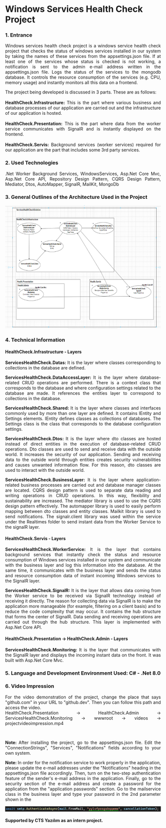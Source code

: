 <h1>Windows Services Health Check Project</h1>

<h3>1. Entrance</h3>

<p align="justify">Windows services health check project is a windows service health check project that checks the status of windows services installed in our system by taking the names of these services from the appsettings.json file. If at least one of the services whose status is checked is not working, a notification is sent to the admin e-mail address written in the appsettings.json file. Logs the status of the services to the mongodb database. It controls the resource consumption of the services (e.g. CPU, memory usage) and instantly monitors all this data on a frontend.</p>

<p align="justify">The project being developed is discussed in 3 parts. These are as follows:<br/><br>
<b>HealthCheck.Infrastructure:</b> This is the part where various business and database processes of our application are carried out and the infrastructure of our application is hosted.<br><br>
<b>HealthCheck.Presentation:</b> This is the part where data from the worker service communicates with SignalR and is instantly displayed on the frontend.<br><br>
<b>HealthCheck.Servis:</b> Background services (worker services) required for our application are the part that includes some 3rd party services.
</p>

<h3>2. Used Technologies</h3>
<p align="justify">
.Net Worker Background Services, WindowsServices, Asp.Net Core Mvc, Asp.Net Core API, Repository Design Pattern, CQRS Design Pattern, Mediator, Dtos, AutoMapper, SignalR, MailKit, MongoDb</p>

<h3>3. General Outlines of the Architecture Used in the Project</h3>

<img src="HealthCheck.Presentation/HealthCheck.Admin/ServicesHealthCheck.Monitoring/wwwroot/images/arhitecture3.PNG" height="400px" width="650px">

<h3>4. Technical Information</h3>
<h4>HealthCheck.Infrastructure - Layers</h4>

<p align="justify">
    <b>ServicesHealthCheck.Datas: </b> 
It is the layer where classes corresponding to collections in the database are defined.
</p>

<p align="justify">
    <b>ServicesHealthCheck.DataAccessLayer: </b> It is the layer where database-related CRUD operations are performed. There is a context class that corresponds to the database and where configuration settings related to the database are made. It references the entities layer to correspond to collections in the database.
</p>

<p align="justify">
    <b>ServicesHealthCheck.Shared: </b> It is the layer where classes and interfaces commonly used by more than one layer are defined. It contains IEntity and Settings elements. IEntity defines classes as collections of databases. The Settings class is the class that corresponds to the database configuration settings.
</p>

<p align="justify">
    <b>ServicesHealthCheck.Dtos: </b> It is the layer where dto classes are hosted instead of direct entities in the execution of database-related CRUD operations. Dto classes are used to send and receive data with the outside world. It increases the security of our application. Sending and receiving data to the outside world through entities creates security vulnerabilities and causes unwanted information flow. For this reason, dto classes are used to interact with the outside world.
</p>

<p align="justify">
    <b>ServicesHealthCheck.BusinessLayer: </b> It is the layer where application-related business processes are carried out and database manager classes are located. CQRS design pattern is used to separate data reading and writing operations in CRUD operations. In this way, flexibility and sustainability are increased. The mediator library is used to use the CQRS design pattern effectively. The automapper library is used to easily perform mapping between dto classes and entity classes. Mailkit library is used to send notifications. The signalr.client library was used within the service under the Realtimes folder to send instant data from the Worker Service to the signalR layer.
</p>

<h4>HealthCheck.Servis - Layers</h4>

<p align="justify">
<b>ServicesHealthCheck.WorkerService: </b> It is the layer that contains background services that instantly check the status and resource consumption of Windows services installed in our system and communicate with the business layer and log this information into the database. At the same time, it communicates with the business layer and sends the status and resource consumption data of instant incoming Windows services to the SignalR layer.
</p>

<p align="justify">
<b>ServicesHealthCheck.SignalR: </b> 
It is the layer that allows data coming from the Worker service to be received via SignalR technology instead of receiving it directly. The reason for collecting data via SignalR is to make the application more manageable (for example, filtering on a client basis) and to reduce the code complexity that may occur. It contains the hub structure that forms the center of SignalR. Data sending and receiving operations are carried out through the hub structure. This layer is implemented with Asp.Net Core API.
</p>

<h4>HealthCheck.Presentation -> HealthCheck.Admin - Layers</h4>

<p align="justify">
<b>ServicesHealthCheck.Monitoring: </b> 
    It is the layer that communicates with the SignalR layer and displays the incoming instant data on the front. It was built with Asp.Net Core Mvc.
</p>

<h3>5. Language and Development Environment Used: C# - .Net 8.0</h3>


<h3>6. Video Impression</h3>
<p align="justify">
For the video demonstration of the project, change the place that says "github.com" in your URL to "github.dev". Then you can follow this path and access the video.<br>
HealthCheck.Presentation -> HealthCheck.Admin -> ServicesHealthCheck.Monitoring -> wwwroot -> videos -> projectvideoimpression.mp4
</p>

<br/>

<p align="justify"> <b>Note: </b> After installing the project, go to the appsettings.json file. Edit the "ConnectionStrings", "Services", "Notifications" fields according to your own system.</p>

<p align="justify"> <b>Note: </b> In order for the notification service to work properly in the application, please update the e-mail addresses under the "Notifications" heading in the appsettings.json file accordingly. Then, turn on the two-step authentication feature of the sender's e-mail address in the application. Finally, go to the security section of the e-mail address and create a password for the application from the "application passwords" section. Go to the mailservice class in the business layer and type your password in the 2nd parameter shown in the </p>

<img src="HealthCheck.Presentation/HealthCheck.Admin/ServicesHealthCheck.Monitoring/wwwroot/images/mailservice.PNG">
<br><br>
<footer><b>Supported by CTS Yazılım as an intern project.</b></footer>
